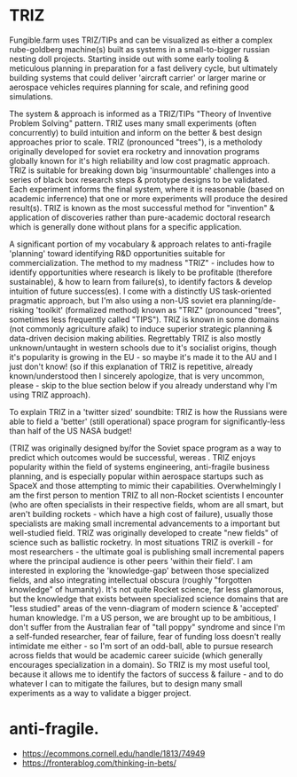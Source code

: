 # TRIZ


Fungible.farm uses TRIZ/TIPs and can be visualized as either a complex rube-goldberg machine(s) built as systems in a small-to-bigger russian nesting doll projects.  Starting inside out with some early tooling & meticulous planning in preparation for a fast delivery cycle, but ultimately building systems that could deliver 'aircraft carrier' or larger marine or aerospace vehicles requires planning for scale, and refining good simulations. 



The system & approach is informed as a TRIZ/TIPs "Theory of Inventive Problem Solving" pattern.  TRIZ uses many small experiments (often concurrently) to build intuition and inform on the better & best design approaches prior to scale.   TRIZ (pronounced "trees"), is a metholody originally developed for soviet era rocketry and innovation programs globally known for it's high reliability and low cost pragmatic approach.  TRIZ is suitable for breaking down big 'insurmountable' challenges into a series of black box research steps & prototype designs to be validated.  Each experiment informs the final system, where it is reasonable (based on academic inferrence) that one or more experiments will produce the desired result(s).  TRIZ is known as the most successful method for "invention" & application of discoveries rather than pure-academic doctoral research which is generally done without plans for a specific application.

A significant portion of my vocabulary & approach relates to anti-fragile 'planning' toward identifying R&D opportunities suitable for commercialization.  The method to my madness "TRIZ" - includes how to identify opportunities where research is likely to be profitable (therefore sustainable), & how to learn from failure(s), to identify factors & develop intuition of future success(es).  I come with a distinctly US task-oriented pragmatic approach, but I'm also using a non-US soviet era planning/de-risking 'toolkit' (formalized method) known as "TRIZ" (pronounced "trees", sometimes less frequently called "TIPS").   TRIZ is known in some domains (not commonly agriculture afaik) to induce superior strategic planning & data-driven decision making abilities.  Regrettably TRIZ is also mostly unknown/untaught in western schools due to it's socialist origins, though it's popularity is growing in the EU - so maybe it's made it to the AU and I just don't know! (so if this explanation of TRIZ is repetitive, already known/understood then I sincerely apologize, that is very uncommon, please - skip to the blue section below if you already understand why I'm using TRIZ approach).   

To explain TRIZ in a 'twitter sized' soundbite:  TRIZ is how the Russians were able to field a 'better' (still operational) space program for significantly-less than half of the US NASA budget! 
 
(TRIZ was originally designed by/for the Soviet space program as a way to predict which outcomes would be successful, wereas .   TRIZ enjoys popularity within the field of systems engineering, anti-fragile business planning, and is especially popular within aerospace startups such as SpaceX and those attempting to mimic their capabilities.  Overwhelmingly I am the first person to mention TRIZ to all non-Rocket scientists I encounter (who are often specialists in their respective fields, whom are all smart, but aren't building rockets - which have a high cost of failure), usually those specialists are making small incremental advancements to a important but well-studied field.  TRIZ was originally developed to create "new fields" of science such as ballistic rocketry.  In most situations TRIZ is overkill - for most researchers - the ultimate goal is publishing small incremental papers where the principal audience is other peers 'within their field'.   I am interested in exploring the 'knowledge-gap' between those specialized fields, and also integrating intellectual obscura (roughly "forgotten knowledge" of humanity).  It's not quite Rocket science,  far less glamorous, but the knowledge that exists between specialized science domains that are "less studied" areas of the venn-diagram of modern science & 'accepted' human knowledge.   I'm a US person, we are brought up to be ambitious, I don't suffer from the Australian fear of "tall poppy" syndrome and since I'm a self-funded researcher, fear of failure, fear of funding loss doesn't really intimidate me either - so I'm sort of an odd-ball, able to pursue research across fields that would be academic career suicide (which generally encourages specialization in a domain).   So TRIZ is my most useful tool, because it allows me to identify the factors of success & failure - and to do whatever I can to mitigate the failures, but to design many small experiments as a way to validate a bigger project. 



# anti-fragile.
* https://ecommons.cornell.edu/handle/1813/74949
* https://fronterablog.com/thinking-in-bets/

